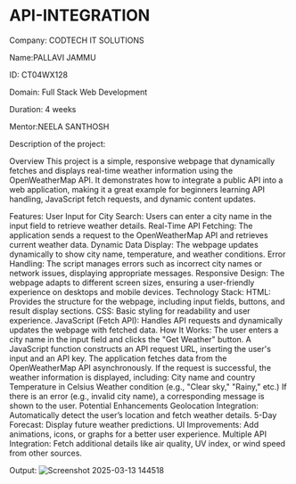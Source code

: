 # API-INTEGRATION

Company: CODTECH IT SOLUTIONS

Name:PALLAVI JAMMU

ID: CT04WX128

Domain: Full Stack Web Development

Duration: 4 weeks

Mentor:NEELA SANTHOSH

Description of the project:

Overview This project is a simple, responsive webpage that dynamically fetches and displays real-time weather information using the OpenWeatherMap API. It demonstrates how to integrate a public API into a web application, making it a great example for beginners learning API handling, JavaScript fetch requests, and dynamic content updates.

Features: User Input for City Search: Users can enter a city name in the input field to retrieve weather details. Real-Time API Fetching: The application sends a request to the OpenWeatherMap API and retrieves current weather data. Dynamic Data Display: The webpage updates dynamically to show city name, temperature, and weather conditions. Error Handling: The script manages errors such as incorrect city names or network issues, displaying appropriate messages. Responsive Design: The webpage adapts to different screen sizes, ensuring a user-friendly experience on desktops and mobile devices. Technology Stack: HTML: Provides the structure for the webpage, including input fields, buttons, and result display sections. CSS: Basic styling for readability and user experience. JavaScript (Fetch API): Handles API requests and dynamically updates the webpage with fetched data. How It Works: The user enters a city name in the input field and clicks the "Get Weather" button. A JavaScript function constructs an API request URL, inserting the user's input and an API key. The application fetches data from the OpenWeatherMap API asynchronously. If the request is successful, the weather information is displayed, including: City name and country Temperature in Celsius Weather condition (e.g., "Clear sky," "Rainy," etc.) If there is an error (e.g., invalid city name), a corresponding message is shown to the user. Potential Enhancements Geolocation Integration: Automatically detect the user’s location and fetch weather details. 5-Day Forecast: Display future weather predictions. UI Improvements: Add animations, icons, or graphs for a better user experience. Multiple API Integration: Fetch additional details like air quality, UV index, or wind speed from other sources.

Output:
![Screenshot 2025-03-13 144518](https://github.com/user-attachments/assets/2906e25e-94cc-47a6-9de9-2ebeaba040b3)

